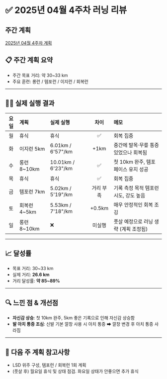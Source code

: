 # ✅ 2025년 04월 4주차 러닝 리뷰

## 주간 계획

[2025년 04월 4주차 계획](../../../plan/2025/04/week-4-plan.md)

## 📋 주간 계획 요약

- 주간 목표 거리: 약 30~33 km
- 주요 훈련: 롱런 / 템포런 / 이지런 / 회복런

---

## 🏃‍♂️ 실제 실행 결과

| 요일 | 계획         | 실제 실행          |   차이    | 메모                                  |
| :--: | :----------- | :----------------- | :-------: | :------------------------------------ |
|  월  | 휴식         | 휴식               |    ✅     | 회복 집중                             |
|  화  | 이지런 5km   | 6.01km / 6'57"/km  |   +1km    | 중간에 발목·무릎 통증 있었으나 회복됨 |
|  수  | 롱런 8~10km  | 10.01km / 6'23"/km |    ✅     | 첫 10km 완주, 템포 페이스 유지 성공   |
|  목  | 휴식         | 휴식               |    ✅     | 회복 집중                             |
|  금  | 템포런 7km   | 5.02km / 5'19"/km  | 거리 부족 | 기록 측정 목적 템포런 시도, 강도 높음 |
|  토  | 회복런 4~5km | 5.53km / 7'18"/km  |  +0.5km   | 매우 안정적인 회복 조깅               |
|  일  | 롱런 8~10km  | ❌                 |  미실행   | 풋살 예정으로 러닝 생략 (계획 조정됨) |

---

## 📈 달성률

- 목표 거리: 30~33 km
- 실제 거리: **26.6 km**
- 거리 달성률: **약 85~89%**

---

## 🔍 느낀 점 & 개선점

- **자신감 상승**: 첫 10km 완주, 5km 좋은 기록으로 인해 자신감 상승함
- **발 아치 통증 조심**: 신발 기본 깔창 사용 시 아치 통증 ➡ 깔창 변경 후 아치 통증 사라짐

---

## 🎯 다음 주 계획 참고사항

- LSD 위주 구성, 템포런 / 회복런 1회 계획
- (풋살 후) 월요일 휴식 및 상태 점검. 화요일 상태가 안좋으면 추가 휴식

